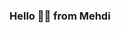 ### Hello 👋🏽 from Mehdi

<!--![mehdihasan](https://github-readme-stats-sigma-five.vercel.app/api?username=mehdihasan&show_icons=true)-->
